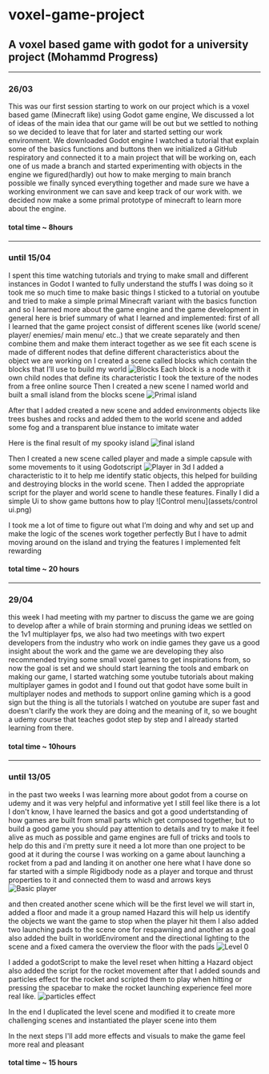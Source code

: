 # voxel-game-project
## A voxel based game with godot for a university project (Mohammd Progress)
***
### 26/03
This was our first session starting to work on our project which is a voxel based game (Minecraft like) using Godot game engine,
We discussed a lot of ideas of the main idea that our game will be out but we settled to nothing so we decided to leave that for later and started setting our work environment.
We downloaded Godot engine I watched a tutorial that explain some of the basics functions and buttons then we  initialized a GitHub respiratory and 
connected it to a main project that will be working on, each one of us made a branch and started experimenting with objects in the engine we figured(hardly) out how to make merging to main branch possible we finally synced everything together and made sure we have a working environment we can save and keep track of our work with.
we decided now make a some primal prototype of minecraft to learn more about the engine.

#### total time ~ 8hours
***
### until 15/04
I spent this time watching tutorials and trying to make small and different instances in Godot I wanted to fully understand the stuffs I was doing so it took me so much time to make basic things I sticked to a tutorial on youtube and tried to make a simple primal Minecraft variant with the basics function and so I learned more about the game engine and the game development in general here is brief summary of what I learned and implemented:
first of all I learned that the game project consist of different scenes like (world scene/ player/ enemies/ main menu/ etc..) that we create separately and then combine them and make them interact together as we see fit each scene is made of different nodes that define different characteristics about the object we are working on 
I created a scene called blocks which contain the blocks that I’ll use to build my world
  ![Blocks](assets/blocks.png)
Each block is a node with it own child nodes that define its characteristic
I took the texture of the nodes from a free online source 
Then I created a new scene I named world and built a small island from the blocks scene
  ![Primal island](assets/island.png)

After that I added created a new scene and added environments objects like trees bushes and rocks and added them to the world scene and added some fog and a transparent blue instance to imitate water

Here is the final result of my spooky island
  ![final island](assets/final_island.png)

Then I created a new scene called player and made a simple capsule with some movements to it using Godotscript 
   ![Player in 3d](assets/player.png)
I added a characteristic to it to help me identify static objects, this helped for building and destroying blocks in the world scene.
Then I added the appropriate script for the player and world scene to handle these features.
Finally I did a simple Ui to show game buttons  how to play
   ![Control menu](assets/control ui.png)

I took me a lot of time to figure out what I’m doing and why and set up and make the logic of the scenes work together perfectly 
But I have to admit moving around on the island and trying the features I implemented felt rewarding

#### total time ~ 20 hours

***
### 29/04
this week I had meeting with my partner to discuss the game we are going to develop after a while of brain storming and pruning ideas we settled on the 1v1 multiplayer fps, we also had two meetings with two expert developers from the industry who work on indie games they gave us a good insight about the work and the game we are developing they also recommended trying some small voxel games to get inspirations from, so now the goal is set and we should start learning the tools and embark on making our game, I started watching some youtube tutorials about making multiplayer games in godot and I found out that godot have some built in multiplayer nodes and methods to support online gaming which is a good sign but the thing is all the tutorials I watched on youtube are super fast and doesn't clarify the work they are doing and the meaning of it, so we bought a udemy course that teaches godot step by step and I already started learning from there.

#### total time ~ 10hours

***
### until 13/05
in the past two weeks I was learning more about godot from a course on udemy and it was very helpful and informative yet I still feel like there is a lot I don't know, I have learned the basics and got a good undertstanding of how games are built from small parts which get composed together, but to build a good game you should pay attention to details and try to make it feel alive as much as possible and game engines are full of tricks and tools to help do this and i'm pretty sure it need a lot more than one project to be good at it during the course I was working on a game about launching a rocket from a  pad and landing it on another one here what I have done so far
started with a simple Rigidbody node as a player and torque and thrust properties to it and connected them to wasd and arrows keys
  ![Basic player](assets/rigidbodyp.png)

and then created another scene which will be the first level we will start in, added a floor and made it a group named Hazard this will help us identify the objects we want the game to stop when the player hit them I also added two launching pads to the scene one for  respawning and another as a goal also added the built in worldEnviroment and the directional lighting to the scene and a fixed camera the overview the floor with the pads
 ![Level 0](assets/scene0.png)

I added a godotScript to make the level reset when hitting a Hazard object also added the script for the rocket movement after that I added sounds and particles effect for the rocket and scripted them to play when hitting or pressing the spacebar to make the rocket launching experience feel more real like.
 ![particles effect](assets/particlese.png)

In the end I duplicated the level scene and modified it to create more challenging scenes and instantiated the player scene into them

In the next steps I'll add more effects and visuals to make the game feel more real and pleasant 
#### total time ~ 15 hours

